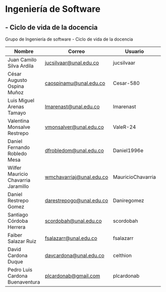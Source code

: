 # Ingeniería de Software
## - Ciclo de vida de la docencia 
Grupo de Ingeniería de software - Ciclo de vida de la docencia 

| Nombre | Correo | Usuario | Github |
| ------------- | ------------- | ------------- | ------------- |
| Juan Camilo Silva Ardila |	jucsilvaar@unal.edu.co |	jucsilvaar |	3046683469 |
| César Augusto Ospina Muñoz |	caospinamu@unal.edu.co |	Cesar-580 |	3216920458 |
| Luis Miguel Arenas Tamayo |	lmarenast@unal.edu.co |	lmarenast |	3017209700 |
| Valentina Monsalve Restrepo |	vmonsalver@unal.edu.co |	ValeR-24 |	3116032571 |
| Daniel Fernando Robledo Mesa |	dfrobledom@unal.edu.co |	Daniel1996e |	3214276869 |
| Wilfer Mauricio Chavarria Jaramillo |	wmchavarriaj@unal.edu.co |	MauricioChavarria |	3017829295 |
| Daniel Restrepo Gomez	| darestrepogo@unal.edu.co |	Daniregomez |	3127271064 |
| Santiago Córdoba Herrera |	scordobah@unal.edu.co |	scordobah |	3016010256 |
| Faiber Salazar Ruiz |	fsalazarr@unal.edu.co |	fsalazarr |	3104938478 |
| David Cardona Duque  |	davcardona@unal.edu.co |	celthion |	3005187691 |
| Pedro Luis Cardona Buenaventura |	plcardonab@gmail.com |	plcardonab |	3042542973 |
